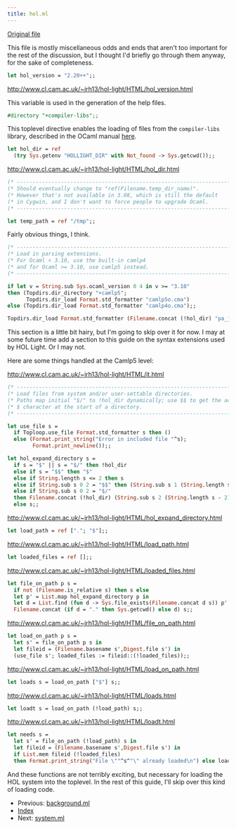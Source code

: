 ```yaml
---
title: hol.ml
---
```


[Original file](https://github.com/jrh13/hol-light/blob/master/hol.ml)

This file is mostly miscellaneous odds and ends that aren't too important for
the rest of the discussion, but I thought I'd briefly go through them anyway,
for the sake of completeness.

```ocaml
let hol_version = "2.20++";;
```
http://www.cl.cam.ac.uk/~jrh13/hol-light/HTML/hol_version.html

This variable is used in the generation of the help files.

```ocaml
#directory "+compiler-libs";;
```
This toplevel directive enables the loading of files from the `compiler-libs`
library, described in the OCaml manual
[here](http://caml.inria.fr/pub/docs/manual-ocaml/parsing.html).

```ocaml
let hol_dir = ref
  (try Sys.getenv "HOLLIGHT_DIR" with Not_found -> Sys.getcwd());;
```
http://www.cl.cam.ac.uk/~jrh13/hol-light/HTML/hol_dir.html

```ocaml
(* ------------------------------------------------------------------------- *)
(* Should eventually change to "ref(Filename.temp_dir_name)".                *)
(* However that's not available in 3.08, which is still the default          *)
(* in Cygwin, and I don't want to force people to upgrade Ocaml.             *)
(* ------------------------------------------------------------------------- *)

let temp_path = ref "/tmp";;
```
Fairly obvious things, I think.

```ocaml
(* ------------------------------------------------------------------------- *)
(* Load in parsing extensions.                                               *)
(* For Ocaml < 3.10, use the built-in camlp4                                 *)
(* and for Ocaml >= 3.10, use camlp5 instead.                                *)
(* ------------------------------------------------------------------------- *)

if let v = String.sub Sys.ocaml_version 0 4 in v >= "3.10"
then (Topdirs.dir_directory "+camlp5";
      Topdirs.dir_load Format.std_formatter "camlp5o.cma")
else (Topdirs.dir_load Format.std_formatter "camlp4o.cma");;

Topdirs.dir_load Format.std_formatter (Filename.concat (!hol_dir) "pa_j.cmo");;
```
This section is a little bit hairy, but I'm going to skip over it for now.
I may at some future time add a section to this guide on the syntax extensions
used by HOL Light.  Or I may not.

Here are some things handled at the Camlp5 level:

http://www.cl.cam.ac.uk/~jrh13/hol-light/HTML/it.html

```ocaml
(* ------------------------------------------------------------------------- *)
(* Load files from system and/or user-settable directories.                  *)
(* Paths map initial "$/" to !hol_dir dynamically; use $$ to get the actual  *)
(* $ character at the start of a directory.                                  *)
(* ------------------------------------------------------------------------- *)

let use_file s =
  if Toploop.use_file Format.std_formatter s then ()
  else (Format.print_string("Error in included file "^s);
        Format.print_newline());;

let hol_expand_directory s =
  if s = "$" || s = "$/" then !hol_dir
  else if s = "$$" then "$"
  else if String.length s <= 2 then s
  else if String.sub s 0 2 = "$$" then (String.sub s 1 (String.length s - 1))
  else if String.sub s 0 2 = "$/"
  then Filename.concat (!hol_dir) (String.sub s 2 (String.length s - 2))
  else s;;
```
http://www.cl.cam.ac.uk/~jrh13/hol-light/HTML/hol_expand_directory.html

```ocaml
let load_path = ref ["."; "$"];;
```
http://www.cl.cam.ac.uk/~jrh13/hol-light/HTML/load_path.html

```ocaml
let loaded_files = ref [];;
```
http://www.cl.cam.ac.uk/~jrh13/hol-light/HTML/loaded_files.html

```ocaml
let file_on_path p s =
  if not (Filename.is_relative s) then s else
  let p' = List.map hol_expand_directory p in
  let d = List.find (fun d -> Sys.file_exists(Filename.concat d s)) p' in
  Filename.concat (if d = "." then Sys.getcwd() else d) s;;
```
http://www.cl.cam.ac.uk/~jrh13/hol-light/HTML/file_on_path.html

```ocaml
let load_on_path p s =
  let s' = file_on_path p s in
  let fileid = (Filename.basename s',Digest.file s') in
  (use_file s'; loaded_files := fileid::(!loaded_files));;
```
http://www.cl.cam.ac.uk/~jrh13/hol-light/HTML/load_on_path.html

```ocaml
let loads s = load_on_path ["$"] s;;
```
http://www.cl.cam.ac.uk/~jrh13/hol-light/HTML/loads.html

```ocaml
let loadt s = load_on_path (!load_path) s;;
```
http://www.cl.cam.ac.uk/~jrh13/hol-light/HTML/loadt.html

```ocaml
let needs s =
  let s' = file_on_path (!load_path) s in
  let fileid = (Filename.basename s',Digest.file s') in
  if List.mem fileid (!loaded_files)
  then Format.print_string("File \""^s^"\" already loaded\n") else loadt s;;
```
And these functions are not terribly exciting, but necessary for loading the
HOL system into the toplevel.  In the rest of this guide, I'll skip over this
kind of loading code.

- Previous: [background.ml](background.md)
- [Index](index.md)
- Next: [system.ml](system.md)

